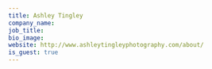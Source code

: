 ```yaml
---
title: Ashley Tingley
company_name:
job_title:
bio_image:
website: http://www.ashleytingleyphotography.com/about/
is_guest: true
---
```

